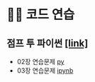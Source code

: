 # 🤹‍♂️ 코드 연습
## 점프 투 파이썬 [[link]](https://wikidocs.net/book/1)
+ 02장 연습문제 [py](https://github.com/kbjung/LikeLion_13th_DataCourse/blob/main/practice/jump_to_python/%EC%A0%90%ED%94%84%ED%88%AC%ED%8C%8C%EC%9D%B4%EC%8D%AC02%EC%9E%A5_%EC%97%B0%EC%8A%B5%EB%AC%B8%EC%A0%9C.py)
+ 03장 연습문제 [ipynb](https://github.com/kbjung/LikeLion_13th_DataCourse/blob/main/practice/jump_to_python/%EC%A0%90%ED%94%84%ED%88%AC%ED%8C%8C%EC%9D%B4%EC%8D%AC03%EC%9E%A5_%EC%97%B0%EC%8A%B5%EB%AC%B8%EC%A0%9C.ipynb)

